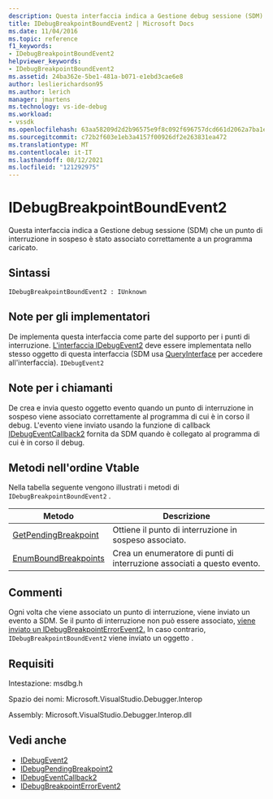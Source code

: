 ```yaml
---
description: Questa interfaccia indica a Gestione debug sessione (SDM) che un punto di interruzione in sospeso è stato associato correttamente a un programma caricato.
title: IDebugBreakpointBoundEvent2 | Microsoft Docs
ms.date: 11/04/2016
ms.topic: reference
f1_keywords:
- IDebugBreakpointBoundEvent2
helpviewer_keywords:
- IDebugBreakpointBoundEvent2
ms.assetid: 24ba362e-5be1-481a-b071-e1ebd3cae6e8
author: leslierichardson95
ms.author: lerich
manager: jmartens
ms.technology: vs-ide-debug
ms.workload:
- vssdk
ms.openlocfilehash: 63aa58209d2d2b96575e9f8c092f696757dcd661d2062a7ba1e0f22e79428d6f
ms.sourcegitcommit: c72b2f603e1eb3a4157f00926df2e263831ea472
ms.translationtype: MT
ms.contentlocale: it-IT
ms.lasthandoff: 08/12/2021
ms.locfileid: "121292975"
---
```

# <a name="idebugbreakpointboundevent2"></a>IDebugBreakpointBoundEvent2
Questa interfaccia indica a Gestione debug sessione (SDM) che un punto di interruzione in sospeso è stato associato correttamente a un programma caricato.

## <a name="syntax"></a>Sintassi

```
IDebugBreakpointBoundEvent2 : IUnknown
```

## <a name="notes-for-implementers"></a>Note per gli implementatori
 De implementa questa interfaccia come parte del supporto per i punti di interruzione. [L'interfaccia IDebugEvent2](../../../extensibility/debugger/reference/idebugevent2.md) deve essere implementata nello stesso oggetto di questa interfaccia (SDM usa [QueryInterface](/cpp/atl/queryinterface) per accedere all'interfaccia). `IDebugEvent2`

## <a name="notes-for-callers"></a>Note per i chiamanti
 De crea e invia questo oggetto evento quando un punto di interruzione in sospeso viene associato correttamente al programma di cui è in corso il debug. L'evento viene inviato usando la funzione di callback [IDebugEventCallback2](../../../extensibility/debugger/reference/idebugeventcallback2.md) fornita da SDM quando è collegato al programma di cui è in corso il debug.

## <a name="methods-in-vtable-order"></a>Metodi nell'ordine Vtable
 Nella tabella seguente vengono illustrati i metodi di `IDebugBreakpointBoundEvent2` .

|Metodo|Descrizione|
|------------|-----------------|
|[GetPendingBreakpoint](../../../extensibility/debugger/reference/idebugbreakpointboundevent2-getpendingbreakpoint.md)|Ottiene il punto di interruzione in sospeso associato.|
|[EnumBoundBreakpoints](../../../extensibility/debugger/reference/idebugbreakpointboundevent2-enumboundbreakpoints.md)|Crea un enumeratore di punti di interruzione associati a questo evento.|

## <a name="remarks"></a>Commenti
 Ogni volta che viene associato un punto di interruzione, viene inviato un evento a SDM. Se il punto di interruzione non può essere associato, [viene inviato un IDebugBreakpointErrorEvent2.](../../../extensibility/debugger/reference/idebugbreakpointerrorevent2.md) In caso contrario, `IDebugBreakpointBoundEvent2` viene inviato un oggetto .

## <a name="requirements"></a>Requisiti
 Intestazione: msdbg.h

 Spazio dei nomi: Microsoft.VisualStudio.Debugger.Interop

 Assembly: Microsoft.VisualStudio.Debugger.Interop.dll

## <a name="see-also"></a>Vedi anche
- [IDebugEvent2](../../../extensibility/debugger/reference/idebugevent2.md)
- [IDebugPendingBreakpoint2](../../../extensibility/debugger/reference/idebugpendingbreakpoint2.md)
- [IDebugEventCallback2](../../../extensibility/debugger/reference/idebugeventcallback2.md)
- [IDebugBreakpointErrorEvent2](../../../extensibility/debugger/reference/idebugbreakpointerrorevent2.md)
